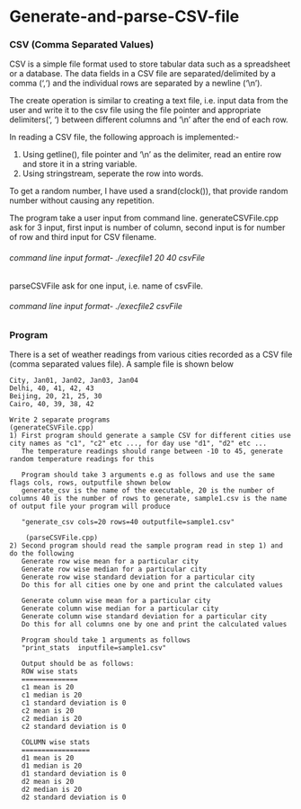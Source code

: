 # Generate-and-parse-CSV-file
### CSV (Comma Separated Values)
CSV is a simple file format used to store tabular data such as a spreadsheet or a database. The data fields in a CSV file are separated/delimited by a comma (‘,‘) and the individual rows are separated by a newline (‘\n’).

The create operation is similar to creating a text file, i.e. input data from the user and write it to the csv file using the file pointer and appropriate delimiters(‘, ‘) between different columns and ‘\n’ after the end of each row.

In reading a CSV file, the following approach is implemented:-

1. Using getline(), file pointer and ‘\n’ as the delimiter, read an entire row and store it in a string variable.
2. Using stringstream, seperate the row into words.

To get a random number, I have used a srand(clock()), that provide random number without causing any repetition.

The program take a user input from command line.
generateCSVFile.cpp ask for 3 input, first input is number of column, second input is for number of row and third input for CSV filename.
###### command line input format-   ./execfile1  20 40 csvFile
parseCSVFile  ask for one input, i.e. name of csvFile.
###### command line input format-   ./execfile2  csvFile


### Program
There is a set of weather readings from various cities recorded as a CSV file (comma separated values file). 
    A sample file is shown below 

    City, Jan01, Jan02, Jan03, Jan04
    Delhi, 40, 41, 42, 43
    Beijing, 20, 21, 25, 30
    Cairo, 40, 39, 38, 42

    Write 2 separate programs
    (generateCSVFile.cpp)
    1) First program should generate a sample CSV for different cities use city names as "c1", "c2" etc ..., for day use "d1", "d2" etc ...
       The temperature readings should range between -10 to 45, generate random temperature readings for this
 
       Program should take 3 arguments e.g as follows and use the same flags cols, rows, outputfile shown below
       generate_csv is the name of the executable, 20 is the number of columns 40 is the number of rows to generate, sample1.csv is the name of output file your program will produce

       "generate_csv cols=20 rows=40 outputfile=sample1.csv"
       
        (parseCSVFile.cpp)
    2) Second program should read the sample program read in step 1) and do the following
       Generate row wise mean for a particular city
       Generate row wise median for a particular city
       Generate row wise standard deviation for a particular city
       Do this for all cities one by one and print the calculated values

       Generate column wise mean for a particular city
       Generate column wise median for a particular city
       Generate column wise standard deviation for a particular city
       Do this for all columns one by one and print the calculated values

       Program should take 1 arguments as follows
       "print_stats  inputfile=sample1.csv"

       Output should be as follows:
       ROW wise stats
       ==============
       c1 mean is 20
       c1 median is 20
       c1 standard deviation is 0
       c2 mean is 20
       c2 median is 20
       c2 standard deviation is 0

       COLUMN wise stats
       =================
       d1 mean is 20
       d1 median is 20
       d1 standard deviation is 0
       d2 mean is 20
       d2 median is 20
       d2 standard deviation is 0

